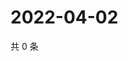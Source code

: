 # 2022-04-02

共 0 条

<!-- BEGIN WEIBO -->
<!-- 最后更新时间 Sat Apr 02 2022 03:10:25 GMT+0800 (China Standard Time) -->

<!-- END WEIBO -->
